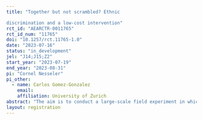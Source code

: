 ```yaml
---
title: "Together but not scrambled? Ethnic
discrimination and a low-cost intervention"
rct_id: "AEARCTR-0011765"
rct_id_num: "11765"
doi: "10.1257/rct.11765-1.0"
date: "2023-07-16"
status: "in_development"
jel: "J14;J15;Z2"
start_year: "2023-07-19"
end_year: "2023-08-31"
pi: "Cornel Nesseler"
pi_other:
  - name: Carlos Gomez-Gonzalez
    email: 
    affiliation: University of Zurich
abstract: "The aim is to conduct a large-scale field experiment in which we test the efficiency of an intervention. A regional sports research center sends an email to a random selection of around 600 amateur soccer coaches. In this email the coaches find a link with a two minute video in which famous Swiss football player point towards the important role that football can play in promoting inclusivity and reducing racism in society. Two weeks later, we send fictitious applications asking to join an amateur club. We use either typical Swiss- or foreign-sounding names. We compare the response rate for Swiss- and foreign-sounding names as well for coaches who received the video and those that did not."
layout: registration
---
```


